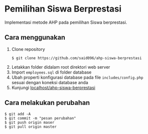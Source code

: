 # Pemilihan Siswa Berprestasi

Implementasi metode AHP pada pemilihan Siswa berprestasi.

## Cara menggunakan
1. Clone repository
    ```
    $ git clone https://github.com/said096/ahp-siswa-berprestasi
    ```
2. Letakkan folder didalam root direktori web server
3. Import `employees.sql` di folder database
4. Ubah properti konfigurasi database pada file `includes/config.php` sesuai dengan koneksi database anda
5. Kunjungi [localhost/ahp-siswa-berprestasi](http://localhost/ahp-siswa-berprestasi)

## Cara melakukan perubahan
```
$ git add -A
$ git commit -m "pesan perubahan"
$ git push origin maser
$ git pull origin master
```
